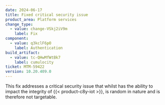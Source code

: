 ```yaml
---
date: 2024-06-17
title: Fixed critical security issue
product_area: Platform services
change_type:
  - value: change-VSkj2iV9m
    label: Fix
component:
  - value: q3kclF6pO
    label: Authentication
build_artifact:
  - value: tc-QHwMfWtBk7
    label: cumulocity
ticket: MTM-59422
version: 10.20.409.0
---
```

This fix addresses a critical security issue that whilst has the ability to impact the integrity of {{< product-c8y-iot >}}, is random in nature and is therefore not targetable.
